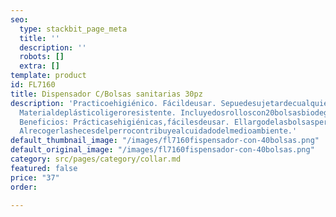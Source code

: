 ```yaml
---
seo:
  type: stackbit_page_meta
  title: ''
  description: ''
  robots: []
  extra: []
template: product
id: FL7160
title: Dispensador C/Bolsas sanitarias 30pz
description: 'Practicoehigiénico. Fácildeusar. Sepuedesujetardecualquiercorrea. Pararecogerlosdesechosdelosperrosfácilyrápido.
  Materialdeplásticoligeroresistente. Incluyedosrolloscon20bolsasbiodegradablecadauno.
  Beneficios: Prácticasehigiénicas,fácilesdeusar. Ellargodelasbolsaspermitequedespuésdeusarlasseamarrenfácilmenteparaevitarfugasyolores.
  Alrecogerlashecesdelperrocontribuyealcuidadodelmedioambiente.'
default_thumbnail_image: "/images/fl7160fispensador-con-40bolsas.png"
default_original_image: "/images/fl7160fispensador-con-40bolsas.png"
category: src/pages/category/collar.md
featured: false
price: "37"
order: 

---
```


